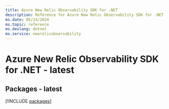 ```yaml
---
title: Azure New Relic Observability SDK for .NET
description: Reference for Azure New Relic Observability SDK for .NET
ms.date: 05/14/2024
ms.topic: reference
ms.devlang: dotnet
ms.service: newrelicobservability
---
```

# Azure New Relic Observability SDK for .NET - latest
## Packages - latest
[!INCLUDE [packages](new-relic-observability-index.md)]